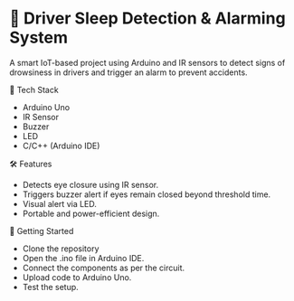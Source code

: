 # 🚗 Driver Sleep Detection & Alarming System

A smart IoT-based project using Arduino and IR sensors to detect signs of drowsiness in drivers and trigger an alarm to prevent accidents.

🔧 Tech Stack
 - Arduino Uno
 - IR Sensor
 - Buzzer
 - LED
 - C/C++ (Arduino IDE)

🛠️ Features
- Detects eye closure using IR sensor.
- Triggers buzzer alert if eyes remain closed beyond threshold time.
- Visual alert via LED.
- Portable and power-efficient design.

🚀 Getting Started
- Clone the repository
- Open the .ino file in Arduino IDE.
- Connect the components as per the circuit.
- Upload code to Arduino Uno.
- Test the setup.
